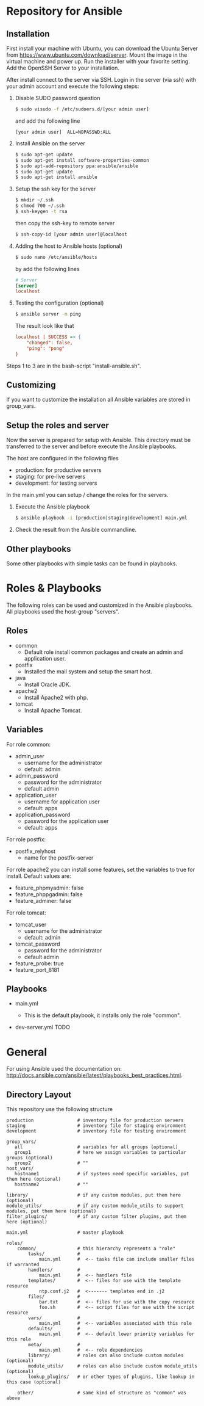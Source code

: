 # Repository for Ansible

## Installation
First install your machine with Ubuntu, you can download the Ubuntu Server from https://www.ubuntu.com/download/server. 
Mount the image in the virtual machine and power up. Run the installer with your favorite setting. Add the OpenSSH Server
to your installation. 

After install connect to the server via SSH.
Login in the server (via ssh) with your admin account and execute the following steps: 

1. Disable SUDO password question

    ```bash
    $ sudo visudo -f /etc/sudoers.d/[your admin user]
    ```
    and add the following line
    ``` 
    [your admin user]  ALL=NOPASSWD:ALL
    ```

1. Install Ansible on the server
    
    ```bash
    $ sudo apt-get update
    $ sudo apt-get install software-properties-common
    $ sudo apt-add-repository ppa:ansible/ansible
    $ sudo apt-get update
    $ sudo apt-get install ansible
    ```

1. Setup the ssh key for the server
    
    ```bash
    $ mkdir ~/.ssh
    $ chmod 700 ~/.ssh
    $ ssh-keygen -t rsa
	```
    
    then copy the ssh-key to remote server
    ```bash
    $ ssh-copy-id [your admin user]@localhost
    ```

1. Adding the host to Ansible hosts (optional)
    ```bash
    $ sudo nano /etc/ansible/hosts
    ```
    by add the following lines
    ```ini
    # Server
    [server]
    localhost
    ```

1. Testing the configuration (optional)
    ```bash
    $ ansible server -m ping
    ```
    The result look like that
    ```ini
    localhost | SUCCESS => {
        "changed": false,
        "ping": "pong"
    }
    ```

Steps 1 to 3 are in the bash-script "install-ansible.sh".

## Customizing

If you want to customize the installation all Ansible variables are stored in
group_vars.

## Setup the roles and server

Now the server is prepared for setup with Ansible. This directory must be transferred
to the server and before execute the Ansible playbooks.

The host are configured in the following files 
 - production: for productive servers
 - staging: for pre-live servers
 - development: for testing servers
 
In the main.yml you can setup / change the roles for the servers.

1. Execute the Ansible playbook
    ```bash
    $ ansible-playbook -i [production|staging|development] main.yml
    ```

1. Check the result from the Ansible commandline.

## Other playbooks

Some other playbooks with simple tasks can be found in playbooks.

# Roles & Playbooks

The following roles can be used and customized in the Ansible playbooks. All playbooks used the host-group "servers".

## Roles

 - common
 	- Default role install common packages and create an admin and application user.
 - postfix
 	- Installed the mail system and setup the smart host.
 - java
 	- Install Oracle JDK.
 - apache2
 	- Install Apache2 with php.
 - tomcat
 	- Install Apache Tomcat.

## Variables

For role common:
 - admin_user
 	- username for the administrator
 	- default: admin
 - admin_password
 	- password for the administrator
 	- default admin
 - application_user
 	- username for application user
 	- default: apps
 - application_password
 	- password for the application user
 	- default: apps

For role postfix:
 - postfix_relyhost
 	- name for the postfix-server

For role apache2 you can install some features, set the variables to true for install. Default values are:
 - feature_phpmyadmin: false
 - feature_phppgadmin: false
 - feature_adminer: false

For role tomcat:
 - tomcat_user
 	- username for the administrator
 	- default: admin
 - tomcat_password
 	- password for the administrator
 	- default admin
 - feature_probe: true
 - feature_port_8181

## Playbooks

 - main.yml
 	- This is the default playbook, it installs only the role "common".

 - dev-server.yml
   TODO


# General

For using Ansible used the documentation on: http://docs.ansible.com/ansible/latest/playbooks_best_practices.html.

## Directory Layout

This repository use the following structure

	production                # inventory file for production servers
	staging                   # inventory file for staging environment
	development				  # inventory file for testing environment

	group_vars/
	   all                    # variables for all groups (optional)
	   group1                 # here we assign variables to particular groups (optional)
	   group2                 # ""
	host_vars/
	   hostname1              # if systems need specific variables, put them here (optional)
	   hostname2              # ""

	library/                  # if any custom modules, put them here (optional)
	module_utils/             # if any custom module_utils to support modules, put them here (optional)
	filter_plugins/           # if any custom filter plugins, put them here (optional)

	main.yml                  # master playbook

	roles/
	    common/               # this hierarchy represents a "role"
	        tasks/            # 
	            main.yml      #  <-- tasks file can include smaller files if warranted
	        handlers/         #
	            main.yml      #  <-- handlers file
	        templates/        #  <-- files for use with the template resource
	            ntp.conf.j2   #  <------- templates end in .j2
	        files/            #
	            bar.txt       #  <-- files for use with the copy resource
	            foo.sh        #  <-- script files for use with the script resource
	        vars/             #
	            main.yml      #  <-- variables associated with this role
	        defaults/         #
	            main.yml      #  <-- default lower priority variables for this role
	        meta/             #
	            main.yml      #  <-- role dependencies
	        library/          # roles can also include custom modules (optional)
	        module_utils/     # roles can also include custom module_utils (optional)
	        lookup_plugins/   # or other types of plugins, like lookup in this case (optional)

	    other/                # same kind of structure as "common" was above

